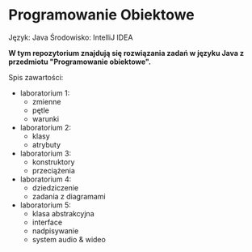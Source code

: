 # Programowanie Obiektowe
Język: Java
Środowisko: IntelliJ IDEA

__W tym repozytorium znajdują się rozwiązania zadań w języku Java z przedmiotu "Programowanie obiektowe".__

Spis zawartości:
* laboratorium 1:
  * zmienne
  * pętle
  * warunki
* laboratorium 2:
  * klasy
  * atrybuty
* laboratorium 3:
  * konstruktory
  * przeciążenia
* laboratorium 4:
  * dziedziczenie
  * zadania z diagramami
* laboratorium 5:
  * klasa abstrakcyjna
  * interface
  * nadpisywanie
  * system audio & wideo


